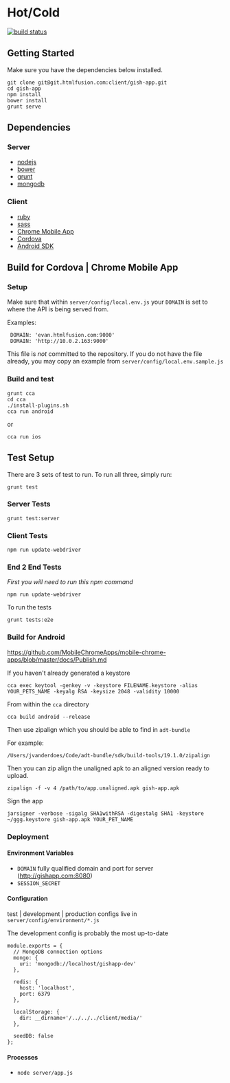 # Hot/Cold


[![build status](https://git.htmlfusion.com:8081/projects/3/status.png?ref=master)](https://git.htmlfusion.com:8081/projects/3?ref=master)

## Getting Started

Make sure you have the dependencies below installed.

```
git clone git@git.htmlfusion.com:client/gish-app.git
cd gish-app
npm install
bower install
grunt serve
```

## Dependencies

### Server

  * [nodejs](http://nodejs.org/)
  * [bower](http://bower.io/#install-bower)
  * [grunt](http://gruntjs.com/getting-started#installing-the-cli)
  * [mongodb](http://docs.mongodb.org/manual/installation/)
  
### Client
  * [ruby](https://www.ruby-lang.org/en/)
  * [sass](http://sass-lang.com/install)
  * [Chrome Mobile App](https://github.com/MobileChromeApps/mobile-chrome-apps/blob/master/docs/Installation.md#install-the-cca-command-line-tool)
  * [Cordova](http://cordova.apache.org/docs/en/3.5.0/guide_cli_index.md.html)
  * [Android SDK](https://developer.android.com/sdk/index.html)


## Build for Cordova | Chrome Mobile App

### Setup

Make sure that within `server/config/local.env.js` your `DOMAIN`
is set to where the API is being served from. 

Examples:
     
     DOMAIN: 'evan.htmlfusion.com:9000'
     DOMAIN: 'http://10.0.2.163:9000'

This file is *not* committed to the repository. If you do not have the
file already, you may copy an example from `server/config/local.env.sample.js`


### Build and test
```
grunt cca
cd cca
./install-plugins.sh
cca run android
```
or

```
cca run ios
```

## Test Setup

There are 3 sets of test to run. To run all three, simply run:

    grunt test

### Server Tests
    grunt test:server

### Client Tests
    npm run update-webdriver
    
### End 2 End Tests

*First you will need to run this npm command*
    
    npm run update-webdriver
    
To run the tests

    grunt tests:e2e
    
### Build for Android

https://github.com/MobileChromeApps/mobile-chrome-apps/blob/master/docs/Publish.md

If you haven't already generated a keystore 

    cca exec keytool -genkey -v -keystore FILENAME.keystore -alias YOUR_PETS_NAME -keyalg RSA -keysize 2048 -validity 10000


From within the `cca` directory

    cca build android --release

Then use zipalign which you should be able to find in `adt-bundle`

For example:
    
    /Users/jvanderdoes/Code/adt-bundle/sdk/build-tools/19.1.0/zipalign
    
Then you can zip align the unaligned apk to an aligned version ready to upload.

    zipalign -f -v 4 /path/to/app.unaligned.apk gish-app.apk
    
Sign the app

    jarsigner -verbose -sigalg SHA1withRSA -digestalg SHA1 -keystore ~/ggg.keystore gish-app.apk YOUR_PET_NAME


### Deployment

#### Environment Variables

* `DOMAIN` fully qualified domain and port for server (http://gishapp.com:8080)
* `SESSION_SECRET`

#### Configuration

test | development | production configs live in `server/config/environment/*.js`

The development config is probably the most up-to-date

```
module.exports = {
  // MongoDB connection options
  mongo: {
    uri: 'mongodb://localhost/gishapp-dev'
  },
  
  redis: {
    host: 'localhost',
    port: 6379
  },
  
  localStorage: {
    dir: __dirname+'/../../../client/media/'
  },

  seedDB: false 
};
```

#### Processes

* `node server/app.js`

